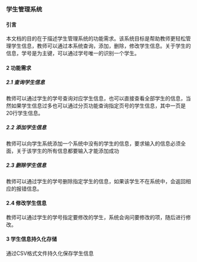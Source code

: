 ###                                                         学生管理系统

#### 引言

本文档的目的在于描述学生管理系统的功能需求。该系统目标是帮助教师更轻松管理学生信息，教师可以通过本系统查询，添加，删除，修改学生信息。关于学生的信息，学号是为主键，可以通过学号唯一的识别一个学生。

#### 2  功能需求

##### 2.1  查询学生信息

教师可以通过学生的学号查询对应学生信息，也可以直接查看全部学生的信息，当然如果学生信息过多也可以通过分页功能查询指定页号的学生信息，其中一页是20行学生信息。

##### 2.2  添加学生信息

教师可以向学生系统添加一个系统中没有的学生的信息，要求输入的信息必须全面，关于该学生的所有信息都要输入才能添加成功

##### 2.3  删除学生信息

教师可以通过学生的学号删除指定学生的信息，如果该学生不在系统中，会返回相应的报错信息。

#### 2.4  修改学生信息

教师可以通过学生的学号指定要修改的学生，系统会询问要修改的项，随后进行修改。



#### 3  学生信息持久化存储

通过CSV格式文件持久化保存学生信息